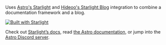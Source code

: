 Uses [Astro's Starlight](https://github.com/withastro/starlight) and [Hideoo's Starlight Blog](https://github.com/HiDeoo/starlight-blog) integration to combine a documentation framework and a blog.

[![Built with Starlight](https://astro.badg.es/v2/built-with-starlight/tiny.svg)](https://starlight.astro.build)

Check out [Starlight’s docs](https://starlight.astro.build/), read [the Astro documentation](https://docs.astro.build), or jump into the [Astro Discord server](https://astro.build/chat).
